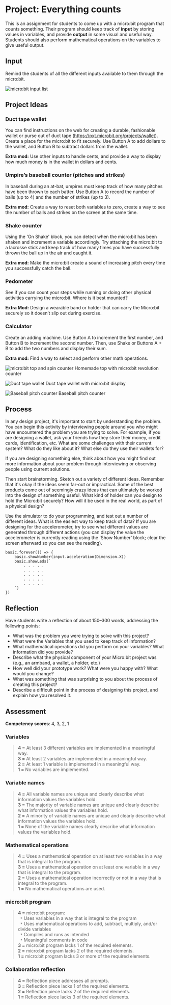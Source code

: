 # Project: Everything counts

This is an assignment for students to come up with a micro:bit program that counts something. 
Their program should keep track of **input** by storing values in variables, and provide **output** in some visual and useful way. 
Students should also perform mathematical operations on the variables to give useful output.

## Input
Remind the students of all the different inputs available to them through the micro:bit.

![micro:bit input list](/static/courses/csintro/variables/input-list.png)

## Project Ideas

### Duct tape wallet

You can find instructions on the web for creating a durable, fashionable wallet or purse out of duct tape (https://pxt.microbit.org/projects/wallet). Create a place for the micro:bit to fit securely. Use Button A to add dollars to the wallet, and Button B to subtract dollars from the wallet.

**Extra mod:** Use other inputs to handle cents, and provide a way to display how much money is in the wallet in dollars and cents.

### Umpire’s baseball counter (pitches and strikes)

In baseball during an at-bat, umpires must keep track of how many pitches have been thrown to each batter. Use Button A to record the number of balls (up to 4) and the number of strikes (up to 3).

**Extra mod:** Create a way to reset both variables to zero, create a way to see the number of balls and strikes on the screen at the same time.

### Shake counter

Using the 'On Shake' block, you can detect when the micro:bit has been shaken and increment a variable accordingly. Try attaching the micro:bit to a lacrosse stick and keep track of how many times you have successfully thrown the ball up in the air and caught it.

**Extra mod:** Make the micro:bit create a sound of increasing pitch every time you successfully catch the ball.

### Pedometer

See if you can count your steps while running or doing other physical activities carrying the micro:bit. Where is it best mounted? 

**Extra Mod:** Design a wearable band or holder that can carry the Micro:bit securely so it doesn’t slip out during exercise.

### Calculator

Create an adding machine. Use Button A to increment the first number, and Button B to increment the second number. Then, use Shake or Buttons A + B to add the two numbers and display their sum.

**Extra mod:** Find a way to select and perform other math operations.

![micro:bit top and spin counter](/static/courses/csintro/variables/microbit-spinner.png)
Homemade top with micro:bit revolution counter

![Duct tape wallet](/static/courses/csintro/variables/duct-tape-wallet.jpg)
Duct tape wallet with micro:bit display

![Baseball pitch counter](/static/courses/csintro/variables/baseball-counter.jpg)
Baseball pitch counter

## Process

In any design project, it's important to start by understanding the problem. You can begin this activity by interviewing people around you who might have encountered the problem you are trying to solve. For example, if you are designing a wallet, ask your friends how they store their money, credit cards, identification, etc. What are some challenges with their current system? What do they like about it? What else do they use their wallets for?

If you are designing something else, think about how you might find out more information about your problem through interviewing or observing people using current solutions.

Then start brainstorming. Sketch out a variety of different ideas. Remember that it's okay if the ideas seem far-out or impractical. Some of the best products come out of seemingly crazy ideas that can ultimately be worked into the design of something useful. What kind of holder can you design to hold the Micro:bit securely? How will it be used in the real world, as part of a physical design?

Use the simulator to do your programming, and test out a number of different ideas. What is the easiest way to keep track of data? If you are designing for the accelerometer, try to see what different values are generated through different actions (you can display the value the accelerometer is currently reading using the 'Show Number' block; clear the screen afterward so you can see the reading).

```blocks
basic.forever(() => {
    basic.showNumber(input.acceleration(Dimension.X))
    basic.showLeds(`
        . . . . .
        . . . . .
        . . . . .
        . . . . .
        . . . . .
    `)
})
```

## Reflection

Have students write a reflection of about 150–300 words, addressing the following points:

* What was the problem you were trying to solve with this project?
* What were the Variables that you used to keep track of information?
* What mathematical operations did you perform on your variables? What information did you provide?
* Describe what the physical component of your Micro:bit project was (e.g., an armband, a wallet, a holder, etc.)
* How well did your prototype work? What were you happy with? What would you change?
* What was something that was surprising to you about the process of creating this project?
* Describe a difficult point in the process of designing this project, and explain how you resolved it.

## Assessment

**Competency scores**: 4, 3, 2, 1

### Variables
>**4 =** At least 3 different variables are implemented in a meaningful way.<br/>
**3 =** At least 2 variables are implemented in a meaningful way.<br/>
**2 =** At least 1 variable is implemented in a meaningful way.<br/>
**1 =** No variables are implemented.

### Variable names

>**4 =** All variable names are unique and clearly describe what information values the variables hold.<br/>
**3 =** The majority of variable names are unique and clearly describe what information values the variables hold.<br/>
**2 =** A minority of variable names are unique and clearly describe what information values the variables hold.<br/>
**1 =** None of the variable names clearly describe what information values the variables hold.<br/>

### Mathematical operations
>**4 =** Uses a mathematical operation on at least two variables in a way that is integral to the program.<br/>
**3 =** Uses a mathematical operation on at least one variable in a way that is integral to the program.<br/>
**2 =** Uses a mathematical operation incorrectly or not in a way that is integral to the program.<br/>
**1 =** No mathematical operations are used.

### micro:bit program
>**4 =** micro:bit program:<br/>
` *` Uses variables in a way that is integral to the program<br/>
` *` Uses mathematical operations to add, subtract, multiply, and/or divide variables<br/>
` *` Compiles and runs as intended<br/>
` *` Meaningful comments in code<br/>
**3 =** micro:bit program lacks 1 of the required elements.<br/>
**2 =** micro:bit program lacks 2 of the required elements.<br/>
**1 =** micro:bit program lacks 3 or more of the required elements.

### Collaboration reflection

>**4 =** Reflection piece addresses all prompts.<br/>
**3 =** Reflection piece lacks 1 of the required elements.<br/>
**2 =** Reflection piece lacks 2 of the required elements.<br/>
**1 =** Reflection piece lacks 3 of the required elements. 


